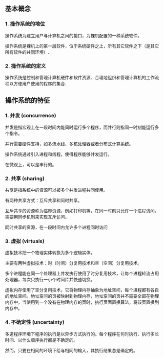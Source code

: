 ## 基本概念

### 1. 操作系统的地位

操作系统为建立用户与计算机之间的接口，为裸机配置的一种系统软件。

操作系统是裸机上的第一层软件，位于系统硬件之上，所有其它软件之下（是其它所有软件的共同环境）.

### 2. 操作系统的定义

操作系统是控制和管理计算机硬件和软件资源、合理地组织和管理计算机的工作流程以方便用户使用的程序的集合.

## 操作系统的特征

### 1. 并发 (concurrence)

并发是指宏观上在一段时间内能同时运行多个程序，而并行则指同一时刻能运行多个指令。

并行需要硬件支持，如多流水线、多核处理器或者分布式计算系统。

操作系统通过引入进程和线程，使得程序能够并发运行。

在微观上，可以是串行的。

### 2. 共享 (sharing)

共享是指系统中的资源可以被多个并发进程共同使用。

有两种共享方式：互斥共享和同时共享。

互斥共享的资源称为临界资源，例如打印机等，在同一时刻只允许一个进程访问，需要用同步机制来实现互斥访问。

同时共享的资源，在一段时间内允许多个进程同时访问

### 3. 虚拟 (virtuals)

虚拟技术把一个物理实体转换为多个逻辑实体。

主要有两种虚拟技术：时（时间）分复用技术和空（空间）分复用技术。

多个进程能在同一个处理器上并发执行使用了时分复用技术，让每个进程轮流占用处理器，每次只执行一小个时间片并快速切换。

虚拟内存使用了空分复用技术，它将物理内存抽象为地址空间，每个进程都有各自的地址空间。地址空间的页被映射到物理内存，地址空间的页并不需要全部在物理内存中，当使用到一个没有在物理内存的页时，执行页面置换算法，将该页置换到内存中。

### 4. 不确定性 (uncertainty)

多道程序环境下程序的执行是以异步方式执行的。每个程序在何时执行、执行多长时间、以什么顺序执行都是不确定的。

然而，只要在相同的环境下给与相同的输入，其执行结果总是确定的。

